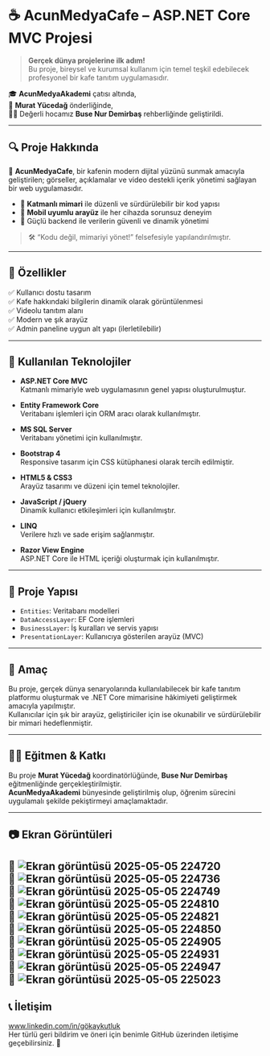 # ☕ AcunMedyaCafe – ASP.NET Core MVC Projesi

> **Gerçek dünya projelerine ilk adım!**  
> Bu proje, bireysel ve kurumsal kullanım için temel teşkil edebilecek profesyonel bir kafe tanıtım uygulamasıdır.

🎓 **AcunMedyaAkademi** çatısı altında,  
🧠 **Murat Yücedağ** önderliğinde,  
👩‍🏫 Değerli hocamız **Buse Nur Demirbaş** rehberliğinde geliştirildi.

---

## 🔍 Proje Hakkında

🧩 **AcunMedyaCafe**, bir kafenin modern dijital yüzünü sunmak amacıyla geliştirilen; görseller, açıklamalar ve video destekli içerik yönetimi sağlayan bir web uygulamasıdır.

- 🔁 **Katmanlı mimari** ile düzenli ve sürdürülebilir bir kod yapısı
- 📱 **Mobil uyumlu arayüz** ile her cihazda sorunsuz deneyim
- 🔐 Güçlü backend ile verilerin güvenli ve dinamik yönetimi

> 🛠️ “Kodu değil, mimariyi yönet!” felsefesiyle yapılandırılmıştır.

---

## 📌 Özellikler

✅ Kullanıcı dostu tasarım  
✅ Kafe hakkındaki bilgilerin dinamik olarak görüntülenmesi  
✅ Videolu tanıtım alanı  
✅ Modern ve şık arayüz  
✅ Admin paneline uygun alt yapı (ilerletilebilir)

---

## 🔧 Kullanılan Teknolojiler

- **ASP.NET Core MVC** <br/>
  Katmanlı mimariyle web uygulamasının genel yapısı oluşturulmuştur.

- **Entity Framework Core** <br/>
  Veritabanı işlemleri için ORM aracı olarak kullanılmıştır.

- **MS SQL Server** <br/>
  Veritabanı yönetimi için kullanılmıştır.

- **Bootstrap 4** <br/>
  Responsive tasarım için CSS kütüphanesi olarak tercih edilmiştir.

- **HTML5 & CSS3** <br/>
  Arayüz tasarımı ve düzeni için temel teknolojiler.

- **JavaScript / jQuery** <br/>
  Dinamik kullanıcı etkileşimleri için kullanılmıştır.

- **LINQ** <br/>
  Verilere hızlı ve sade erişim sağlanmıştır.

- **Razor View Engine** <br/>
  ASP.NET Core ile HTML içeriği oluşturmak için kullanılmıştır.

---

## 📁 Proje Yapısı

- `Entities`: Veritabanı modelleri <br/>
- `DataAccessLayer`: EF Core işlemleri <br/>
- `BusinessLayer`: İş kuralları ve servis yapısı <br/>
- `PresentationLayer`: Kullanıcıya gösterilen arayüz (MVC) <br/>

---

## 📌 Amaç

Bu proje, gerçek dünya senaryolarında kullanılabilecek bir kafe tanıtım platformu oluşturmak ve .NET Core mimarisine hâkimiyeti geliştirmek amacıyla yapılmıştır. <br/>
Kullanıcılar için şık bir arayüz, geliştiriciler için ise okunabilir ve sürdürülebilir bir mimari hedeflenmiştir. <br/>

---

## 🧑‍🏫 Eğitmen & Katkı

Bu proje **Murat Yücedağ** koordinatörlüğünde, **Buse Nur Demirbaş** eğitmenliğinde gerçekleştirilmiştir. <br/>
**AcunMedyaAkademi** bünyesinde geliştirilmiş olup, öğrenim sürecini uygulamalı şekilde pekiştirmeyi amaçlamaktadır.

---

## 📷 Ekran Görüntüleri

📌 ![Ekran görüntüsü 2025-05-05 224720](https://github.com/user-attachments/assets/275a6a8d-04dd-4622-a440-c25e85f6321c)
<br/>
📌 ![Ekran görüntüsü 2025-05-05 224736](https://github.com/user-attachments/assets/6f101e02-3ff2-4ab7-8c30-a3a99d47819a)
<br/>
📌 ![Ekran görüntüsü 2025-05-05 224749](https://github.com/user-attachments/assets/36c595dd-4d98-4594-90ee-40fbd6570456)
<br/>
📌 ![Ekran görüntüsü 2025-05-05 224810](https://github.com/user-attachments/assets/153ce77d-3dd5-42e3-a068-495a0c5d4b32)
<br/>
📌 ![Ekran görüntüsü 2025-05-05 224821](https://github.com/user-attachments/assets/e2d25011-70c4-4e00-84e1-eec365ceefb3)
<br/>
📌 ![Ekran görüntüsü 2025-05-05 224850](https://github.com/user-attachments/assets/a89025a7-c5e8-4cfb-b6b5-d7ba108c437d)
<br/>
📌 ![Ekran görüntüsü 2025-05-05 224905](https://github.com/user-attachments/assets/58947a86-59a1-42d7-b997-de8d7a025ba8)
<br/>
📌 ![Ekran görüntüsü 2025-05-05 224931](https://github.com/user-attachments/assets/01fd654a-5b69-4b8a-b55c-61023f89c23f)
<br/>
📌 ![Ekran görüntüsü 2025-05-05 224947](https://github.com/user-attachments/assets/9217f1c9-7e2b-49aa-bc83-87e3aef93ddd)
<br/>
📌 ![Ekran görüntüsü 2025-05-05 225023](https://github.com/user-attachments/assets/aa6fb7cd-f069-4f97-a367-27b08d76b971)
<br/>
---

## 📞 İletişim
www.linkedin.com/in/gökaykutluk <br/>
Her türlü geri bildirim ve öneri için benimle GitHub üzerinden iletişime geçebilirsiniz. 💬
